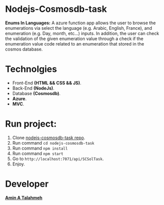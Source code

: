 # Nodejs-Cosmosdb-task 
**Enums In Languages:** A azure function app allows the user to browse the enumerations via select the language (e.g. Arabic, English, France), and enumeration (e.g. Day, month, etc...) inputs. In addition, the user can check the validation of the given enumeration value through a check if the enumeration value code related to an enumeration that stored in the cosmos database.

# Technolgies
 - Front-End **(HTML && CSS && JS)**.
 - Back-End **(NodeJs)**.
 - Database **(Cosmosdb)**.
 - **Azure**.
 - **MVC**.
  
  
  # Run project:
   1. Clone [nodejs-cosmosdb-task repo](https://github.com/ameentalahmeh/nodejs-cosmosdb-task).
   2. Run command `cd nodejs-cosmosdb-task`
   3. Run command `npm install`
   4. Run command `npm start`
   5. Go to `http://localhost:7071/api/SCSolTask`.
   6. Enjoy.
   
   # Developer
   **[Amin A Talahmeh](https://github.com/ameentalahmeh)** 
